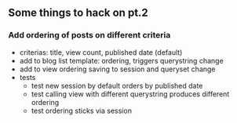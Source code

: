 ## Some things to hack on pt.2

### Add ordering of posts on different criteria
  * criterias: title, view count, published date (default)
  * add to blog list template: ordering, triggers querystring change
  * add to view ordering saving to session and queryset change
  * tests
    - test new session by default orders by published date
    - test calling view with different querystring produces different ordering
    - test ordering sticks via session

